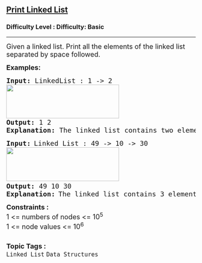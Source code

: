 <h2><a href="https://www.geeksforgeeks.org/problems/print-linked-list-elements/1?page=1&category=Linked%20List&difficulty=Basic&status=unsolved&sortBy=submissions">Print Linked List</a></h2><h3>Difficulty Level : Difficulty: Basic</h3><hr><div class="problems_problem_content__Xm_eO" style="user-select: auto;"><p style="user-select: auto;"><span style="font-size: 18px; user-select: auto;">Given a linked list. Print all the elements of the linked list separated by space followed.</span></p>
<p style="user-select: auto;"><strong style="user-select: auto;"><span style="font-size: 18px; user-select: auto;">Examples:</span></strong></p>
<pre style="user-select: auto;"><span style="font-size: 18px; user-select: auto;"><strong style="user-select: auto;">Input: </strong>LinkedList : 1 -&gt; 2<br style="user-select: auto;"><img src="https://media.geeksforgeeks.org/img-practice/prod/addEditProblem/700004/Web/Other/blobid0_1720707152.png" width="300" height="90" style="user-select: auto;"></span>
<span style="font-size: 18px; user-select: auto;"><strong style="user-select: auto;">Output: </strong>1 2</span>
<span style="font-size: 18px; user-select: auto;"><strong style="user-select: auto;">Explanation: </strong>The linked list contains two elements 1 and 2.The elements are printed in a single line.</span></pre>
<pre style="user-select: auto;"><strong style="user-select: auto;"><span style="font-size: 18px; user-select: auto;">Input:</span> </strong><span style="font-size: 18px; user-select: auto;">Linked List : 49 -&gt; 10 -&gt; 30<br style="user-select: auto;"></span><img src="https://media.geeksforgeeks.org/img-practice/prod/addEditProblem/700004/Web/Other/blobid1_1720707177.png" width="300" height="90" style="user-select: auto;"> <br style="user-select: auto;"><strong style="user-select: auto;"><span style="font-size: 18px; user-select: auto;">Output: </span></strong><span style="font-size: 18px; user-select: auto;">49 10 30</span>
<strong style="user-select: auto;"><span style="font-size: 18px; user-select: auto;">Explanation:</span> </strong><span style="font-size: 18px; user-select: auto;">The linked list contains 3 elements 49, 10 and 30. The elements are printed in a single line.</span></pre>
<div style="user-select: auto;"><strong style="user-select: auto;"><span style="font-size: 18px; user-select: auto;">Constraints :</span></strong></div>
<div style="user-select: auto;"><span style="font-size: 18px; user-select: auto;">1 &lt;= numbers of nodes &lt;= 10<sup style="user-select: auto;">5</sup></span></div>
<div style="user-select: auto;"><span style="font-size: 18px; user-select: auto;">1 &lt;= node values &lt;= 10<sup style="user-select: auto;">6</sup></span></div></div><br><p><span style=font-size:18px><strong>Topic Tags : </strong><br><code>Linked List</code>&nbsp;<code>Data Structures</code>&nbsp;